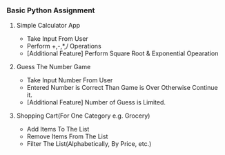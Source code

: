 ### Basic Python Assignment

1. Simple Calculator App
    - Take Input From User
    - Perform +,-,*,/ Operations
    - [Additional Feature] Perform Square Root & Exponential Opearation

2. Guess The Number Game
    - Take Input Number From User
    - Entered Number is Correct Than Game is Over Otherwise Continue it.
    - [Additional Feature] Number of Guess is Limited.

3. Shopping Cart(For One Category e.g. Grocery)
    - Add Items To The List
    - Remove Items From The List
    - Filter The List(Alphabetically, By Price, etc.)